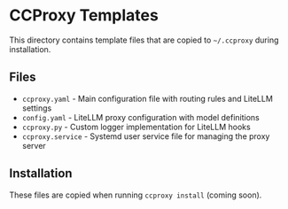 # CCProxy Templates

This directory contains template files that are copied to `~/.ccproxy` during installation.

## Files

- `ccproxy.yaml` - Main configuration file with routing rules and LiteLLM settings
- `config.yaml` - LiteLLM proxy configuration with model definitions
- `ccproxy.py` - Custom logger implementation for LiteLLM hooks
- `ccproxy.service` - Systemd user service file for managing the proxy server

## Installation

These files are copied when running `ccproxy install` (coming soon).
